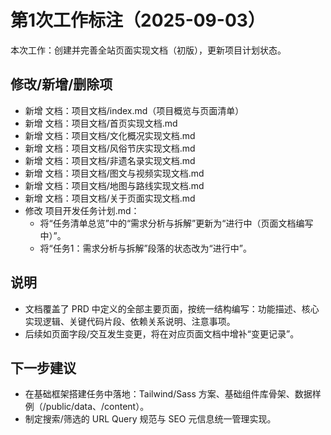 # 第1次工作标注（2025-09-03）

本次工作：创建并完善全站页面实现文档（初版），更新项目计划状态。

## 修改/新增/删除项
- 新增 文档：项目文档/index.md（项目概览与页面清单）
- 新增 文档：项目文档/首页实现文档.md
- 新增 文档：项目文档/文化概况实现文档.md
- 新增 文档：项目文档/风俗节庆实现文档.md
- 新增 文档：项目文档/非遗名录实现文档.md
- 新增 文档：项目文档/图文与视频实现文档.md
- 新增 文档：项目文档/地图与路线实现文档.md
- 新增 文档：项目文档/关于页面实现文档.md
- 修改 项目开发任务计划.md：
  - 将“任务清单总览”中的“需求分析与拆解”更新为“进行中（页面文档编写中）”。
  - 将“任务1：需求分析与拆解”段落的状态改为“进行中”。

## 说明
- 文档覆盖了 PRD 中定义的全部主要页面，按统一结构编写：功能描述、核心实现逻辑、关键代码片段、依赖关系说明、注意事项。
- 后续如页面字段/交互发生变更，将在对应页面文档中增补“变更记录”。

## 下一步建议
- 在基础框架搭建任务中落地：Tailwind/Sass 方案、基础组件库骨架、数据样例（/public/data、/content）。
- 制定搜索/筛选的 URL Query 规范与 SEO 元信息统一管理实现。